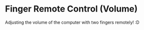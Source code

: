 # Finger Remote Control (Volume)
Adjusting the volume of the computer with two fingers remotely! :D

